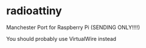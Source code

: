 radioattiny
===========
Manchester Port for Raspberry Pi (SENDING ONLY!!!!)

You should probably use VirtualWire instead

